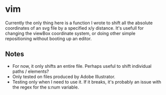 # vim

Currently the only thing here is a function I wrote to shift all the absolute coordinates of an svg file by a specified x/y distance. It's usefull for changing the viewBox coordinate system, or doing other simple repositioning without booting up an editor.

## Notes

- For now, it only shifts an entire file. Perhaps useful to shift individual paths / elements?
- Only tested on files produced by Adobe Illustrator.
- Testing only when I need to use it. If it breaks, it's probably an issue with the regex for the s:num variable.
